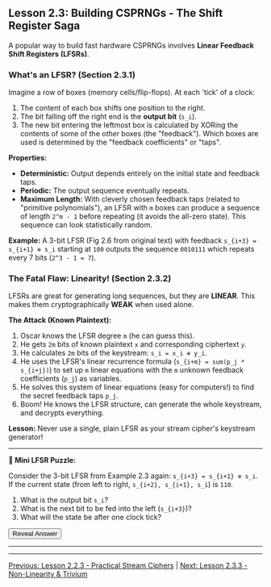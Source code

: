 ## Lesson 2.3: Building CSPRNGs - The Shift Register Saga

A popular way to build fast hardware CSPRNGs involves **Linear Feedback Shift Registers (LFSRs)**.

### What's an LFSR? (Section 2.3.1)

Imagine a row of boxes (memory cells/flip-flops). At each 'tick' of a clock:

1.  The content of each box shifts one position to the right.
2.  The bit falling off the right end is the **output bit** (`s_i`).
3.  The new bit entering the leftmost box is calculated by XORing the contents of some of the *other* boxes (the "feedback"). Which boxes are used is determined by the "feedback coefficients" or "taps".

**Properties:**

*   **Deterministic:** Output depends entirely on the initial state and feedback taps.
*   **Periodic:** The output sequence eventually repeats.
*   **Maximum Length:** With cleverly chosen feedback taps (related to "primitive polynomials"), an LFSR with `m` boxes can produce a sequence of length `2^m - 1` before repeating (it avoids the all-zero state). This sequence can look statistically random.

**Example:** A 3-bit LFSR (Fig 2.6 from original text) with feedback `s_{i+3} = s_{i+1} ⊕ s_i` starting at `100` outputs the sequence `0010111` which repeats every 7 bits (`2^3 - 1 = 7`).

### The Fatal Flaw: Linearity! (Section 2.3.2)

LFSRs are great for generating long sequences, but they are **LINEAR**. This makes them cryptographically **WEAK** when used alone.

**The Attack (Known Plaintext):**

1.  Oscar knows the LFSR degree `m` (he can guess this).
2.  He gets `2m` bits of known plaintext `x` and corresponding ciphertext `y`.
3.  He calculates `2m` bits of the keystream: `s_i = x_i ⊕ y_i`.
4.  He uses the LFSR's linear recurrence formula (`s_{i+m} = sum(p_j * s_{i+j})`) to set up `m` linear equations with the `m` unknown feedback coefficients (`p_j`) as variables.
5.  He solves this system of linear equations (easy for computers!) to find the secret feedback taps `p_j`.
6.  Boom! He knows the LFSR structure, can generate the whole keystream, and decrypts everything.

**Lesson:** Never use a single, plain LFSR as your stream cipher's keystream generator!

***

**🧩 Mini LFSR Puzzle:**

Consider the 3-bit LFSR from Example 2.3 again: `s_{i+3} = s_{i+1} ⊕ s_i`.
If the current state (from left to right, `s_{i+2}, s_{i+1}, s_i`) is `110`.

1.  What is the output bit `s_i`?
2.  What is the next bit to be fed into the left (`s_{i+3}`)?
3.  What will the state be after one clock tick?

<button onclick="revealAnswer('lfsrAnswer', this)">Reveal Answer</button>
<span id="lfsrAnswer" style="display: none;">
*(Answer: 1. Output `s_i` = 0. 2. Next bit `s_{i+3} = s_{i+1} ⊕ s_i = 1 ⊕ 0 = 1`. 3. New state = `111`.)*
</span>

***

---

[Previous: Lesson 2.2.3 - Practical Stream Ciphers](ch02_practical.html) | [Next: Lesson 2.3.3 - Non-Linearity & Trivium](ch02_nonlinear.html)

<script>
function revealAnswer(answerId, buttonElement) {
  const answerElement = document.getElementById(answerId);
  if (answerElement) {
    answerElement.style.display = 'inline'; // Or 'block' if needed
  }
  if (buttonElement) {
    buttonElement.style.display = 'none'; // Hide button after clicking
  }
}
</script> 